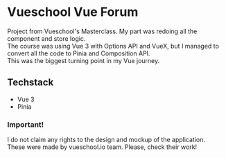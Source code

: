 # Vueschool Vue Forum

Project from Vueschool's Masterclass. My part was redoing all the component and store logic.<br>
The course was using Vue 3 with Options API and VueX, but I managed to convert all the code to Pinia and Composition API.<br>
This was the biggest turning point in my Vue journey.

## Techstack
- Vue 3
- Pinia

### Important!
I do not claim any rights to the design and mockup of the application.<br>
These were made by vueschool.io team. Please, check their work!
